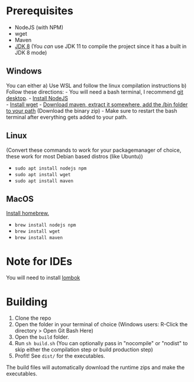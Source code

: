 # Prerequisites

 - NodeJS (with NPM)
 - wget
 - Maven
 - [JDK 8](https://adoptium.net) (You _can_ use JDK 11 to compile the project since it has a built in JDK 8 mode)

## Windows
You can either
 a) Use WSL and follow the linux compilation instructions
 b) Follow these directions:
     - You will need a bash terminal, I recommend [git desktop](https://git-scm.com/). 
     - [Install NodeJS](https://nodejs.org/en/download/)  
     - [Install wget](http://gnuwin32.sourceforge.net/packages/wget.htm)
     - [Download maven, extract it somewhere, add the /bin folder to your path](https://maven.apache.org/download.cgi) (Download the binary zip)
     - Make sure to restart the bash terminal after everything gets added to your path.

## Linux
(Convert these commands to work for your packagemanager of choice, these work for most Debian based distros (like Ubuntu))
 - `sudo apt install nodejs npm`
 - `sudo apt install wget`
 - `sudo apt install maven`

## MacOS
[Install homebrew.](https://brew.sh)
 - `brew install nodejs npm`
 - `brew install wget`
 - `brew install maven`

# Note for IDEs
You will need to install [lombok](https://projectlombok.org)

# Building
1) Clone the repo
2) Open the folder in your terminal of choice (Windows users: R-Click the directory > Open Git Bash Here)
3) Open the `build` folder.
4) Run `sh build.sh` (You can optionally pass in "nocompile" or "nodist" to skip either the compilation step or build production step)
5) Profit! See `dist/` for the executables.

The build files will automatically download the runtime zips and make the executables.
